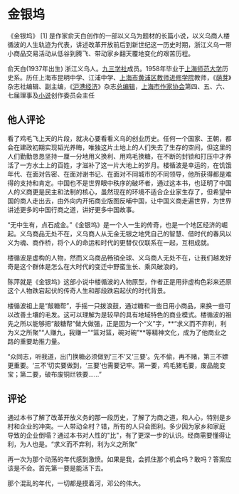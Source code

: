 # 金银坞

《金银坞》 [1] 是作家俞天白创作的一部以义乌为题材的长篇小说，以义乌商人楼循波的人生轨迹为代表，讲述改革开放前后到新世纪这一历史时期，浙江义乌一带小商品交易活动从低谷到腾飞、带动家乡翻天覆地变化的艰苦历程。

俞天白(1937年出生) 浙江义乌人。[九三学社](https://baike.baidu.com/item/九三学社/181146?fromModule=lemma_inlink)成员。1958年毕业于[上海师范大学](https://baike.baidu.com/item/上海师范大学/546927?fromModule=lemma_inlink)历史系。历任上海市昆明中学、江浦中学、[上海市黄浦区教师进修学院](https://baike.baidu.com/item/上海市黄浦区教师进修学院/6553273?fromModule=lemma_inlink)教师，《[萌芽](https://baike.baidu.com/item/萌芽/2979683?fromModule=lemma_inlink)》杂志社编辑、副主编，《[沪港经济](https://baike.baidu.com/item/沪港经济/1192078?fromModule=lemma_inlink)》杂志[总编辑](https://baike.baidu.com/item/总编辑/1751350?fromModule=lemma_inlink)，[上海市作家协会](https://baike.baidu.com/item/上海市作家协会/9842565?fromModule=lemma_inlink)第四、五、六、七届理事及[小说](https://baike.baidu.com/item/小说/45851?fromModule=lemma_inlink)创作委员会主任

## 他人评论

看了鸡毛飞上天的片段，就决心要看看义乌的创业历史。任何一个国家、王朝，都会在建政初期实现韬光养晦，唯独这片土地上的人们失去了生存的空间，但这里的人们勤勤恳恳坚持一厘一分地用义换利、用鸡毛换糖，在不断的封锁和打压中才养活了一方水土上的百姓，才滋补了这一片大地上的岁月。楼循波是幸运的，在饥饿年代、在面对告密、在面对谢书记、在面对不同城市的不同领导，他所获得都是难得的支持和肯定。中国也不是世界眼中秩序的破坏者，通过这本书，也证明了中国人的义商更是民主和法制的核心，虽然现在的环境不适合企业家生存了，但希望中国的商人走出去，由外向内开拓商业版图反哺中国，让中国义商走遍世界，为世界讲述更多的中国行商之道，讲好更多中国故事。

“无中生有，点石成金。”《金银坞》是一个人一生的传奇，也是一个地区经济的崛起。义乌商品无处不在，义乌商人从无金无银之地凭自己的智慧、借时代的春风以义为魂、商作桥，将个人的命运和时代的更替仅仅联系在一起，互相成就。

楼循波是虚构的人物，然而义乌商品畅销全球、义乌商人无处不在，让我们越发好奇是这个群体是怎么在大时代的变迁中野蛮生长、乘风破浪的。

陈萍就是《金银坞》这部小说中楼循波的人物原型，作者正是用非虚构色彩来还原这个人物跌宕起伏的传奇人生和那段跌宕起伏的时代背景。

楼循波祖上是“敲糖帮”，手摇一只拨浪鼓，通过糖和一些日用小商品，来换一些可以改善土壤的毛发。这可以理解为是较早的具有地域特色的商业模式。楼循波的祖先之所以能够把“敲糖帮”做大做强，正是因为一个“义”字，**“求义而不弃利，利为义之所聚”“人赚九，我赚一”“篮对篮，碗对碗”**等精神文化，成为了他商业之路的重要助推力量。

“众同志，听我道，出门换糖必须做到‘三不’又‘三要’。先不偷，再不赌，第三不嫖更重要。‘三不’切实要做到，‘三要’也需要记牢。第一要，鸡毛猪毛要，废品能变宝；第二要，破布废铜烂铁要……”

## 评论

通过本书了解了改革开放义务的那一段历史，了解了为商之道，和人心，特别是乡村和企业的冲突。一人带动全村？错，所有的人只会图利。多少因为家乡和家庭 导致的企业倒塌？通过本书对人性的"比"，有了更深一步的认识。经商需要懂得让利，为人也是。“求义而不弃利，利为义之所聚”

再一次为那个动荡的年代感到激愤。如果是我，会抓住那个机会吗？敢吗？答案应该是不会。首先第一要是能活下去。

那个混乱的年代，一切都是摸着河，邓公的伟大。